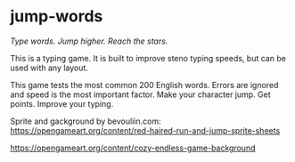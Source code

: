 # jump-words
*Type words. Jump higher. Reach the stars.*

This is a typing game. It is built to improve steno typing speeds, but can be used with any layout.

This game tests the most common 200 English words.
Errors are ignored and speed is the most important factor.
Make your character jump. Get points. Improve your typing.

Sprite and gackground by bevouliin.com:
https://opengameart.org/content/red-haired-run-and-jump-sprite-sheets

https://opengameart.org/content/cozy-endless-game-background